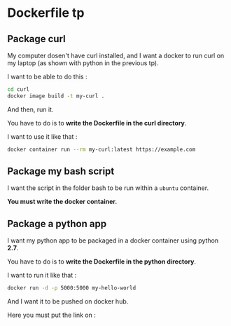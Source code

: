 # Dockerfile tp

## Package curl

My computer dosen't have curl installed, and I want a docker to run curl on my laptop (as shown with python in the previous tp).

I want to be able to do this :

```bash
cd curl
docker image build -t my-curl .
```

And then, run it.

You have to do is to **write the Dockerfile in the curl directory**.

I want to use it like that : 

```bash
docker container run --rm my-curl:latest https://example.com
```

## Package my bash script

I want the script in the folder bash to be run within a `ubuntu` container.

**You must write the docker container.**

## Package a python app

I want my python app to be packaged in a docker container using python **2.7**.

You have to do is to **write the Dockerfile in the python directory**.

I want to run it like that : 

```bash
docker run -d -p 5000:5000 my-hello-world
```

And I want it to be pushed on docker hub.

Here you must put the link on :
